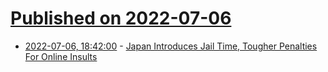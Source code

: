 # [Published on 2022-07-06](index.md)

* [2022-07-06, 18:42:00](https://yro.slashdot.org/story/22/07/06/1755239/japan-introduces-jail-time-tougher-penalties-for-online-insults?utm_source=rss1.0mainlinkanon&utm_medium=feed) - [Japan Introduces Jail Time, Tougher Penalties For Online Insults](https://yro.slashdot.org/story/22/07/06/1755239/japan-introduces-jail-time-tougher-penalties-for-online-insults?utm_source=rss1.0mainlinkanon&utm_medium=feed)
